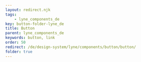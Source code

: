 ```yaml
---
layout: redirect.njk
tags: 
    - lyne_components_de
key: button-folder-lyne_de
title: Button
parent: lyne_components_de
keywords: button, link
order: 50
redirect: /de/design-system/lyne/components/button/button/
folder: true
---
```

